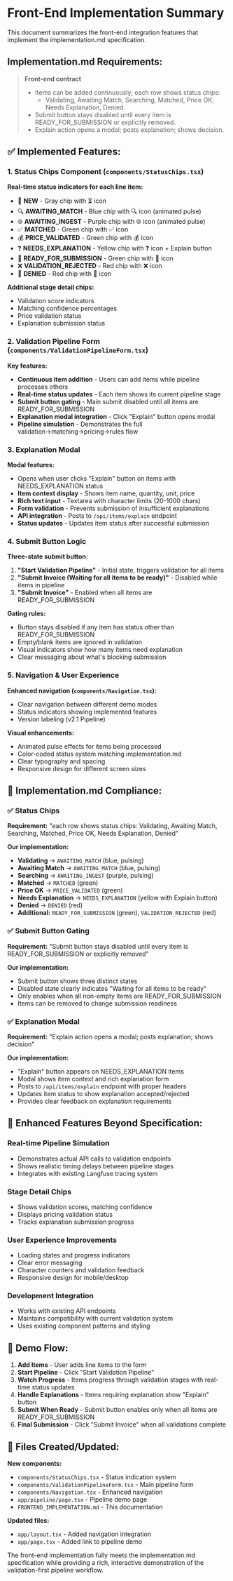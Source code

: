 # Front-End Implementation Summary

This document summarizes the front-end integration features that implement the implementation.md specification.

## Implementation.md Requirements:

> **Front-end contract**
> - Items can be added continuously; each row shows status chips:
>   - Validating, Awaiting Match, Searching, Matched, Price OK, Needs Explanation, Denied.
> - Submit button stays disabled until every item is READY_FOR_SUBMISSION or explicitly removed.
> - Explain action opens a modal; posts explanation; shows decision.

## ✅ Implemented Features:

### 1. Status Chips Component (`components/StatusChips.tsx`)

**Real-time status indicators for each line item:**
- 🔄 **NEW** - Gray chip with ⏳ icon
- 🔍 **AWAITING_MATCH** - Blue chip with 🔍 icon (animated pulse)
- 🌐 **AWAITING_INGEST** - Purple chip with 🌐 icon (animated pulse)
- ✅ **MATCHED** - Green chip with ✅ icon
- 💰 **PRICE_VALIDATED** - Green chip with 💰 icon
- ❓ **NEEDS_EXPLANATION** - Yellow chip with ❓ icon + Explain button
- 🎉 **READY_FOR_SUBMISSION** - Green chip with 🎉 icon
- ❌ **VALIDATION_REJECTED** - Red chip with ❌ icon
- 🚫 **DENIED** - Red chip with 🚫 icon

**Additional stage detail chips:**
- Validation score indicators
- Matching confidence percentages
- Price validation status
- Explanation submission status

### 2. Validation Pipeline Form (`components/ValidationPipelineForm.tsx`)

**Key features:**
- **Continuous item addition** - Users can add items while pipeline processes others
- **Real-time status updates** - Each item shows its current pipeline stage
- **Submit button gating** - Main submit disabled until all items are READY_FOR_SUBMISSION
- **Explanation modal integration** - Click "Explain" button opens modal
- **Pipeline simulation** - Demonstrates the full validation→matching→pricing→rules flow

### 3. Explanation Modal

**Modal features:**
- Opens when user clicks "Explain" button on items with NEEDS_EXPLANATION status
- **Item context display** - Shows item name, quantity, unit, price
- **Rich text input** - Textarea with character limits (20-1000 chars)
- **Form validation** - Prevents submission of insufficient explanations
- **API integration** - Posts to `/api/items/explain` endpoint
- **Status updates** - Updates item status after successful submission

### 4. Submit Button Logic

**Three-state submit button:**
1. **"Start Validation Pipeline"** - Initial state, triggers validation for all items
2. **"Submit Invoice (Waiting for all items to be ready)"** - Disabled while items in pipeline
3. **"Submit Invoice"** - Enabled when all items are READY_FOR_SUBMISSION

**Gating rules:**
- Button stays disabled if any item has status other than READY_FOR_SUBMISSION
- Empty/blank items are ignored in validation
- Visual indicators show how many items need explanation
- Clear messaging about what's blocking submission

### 5. Navigation & User Experience

**Enhanced navigation (`components/Navigation.tsx`):**
- Clear navigation between different demo modes
- Status indicators showing implemented features
- Version labeling (v2.1 Pipeline)

**Visual enhancements:**
- Animated pulse effects for items being processed
- Color-coded status system matching implementation.md
- Clear typography and spacing
- Responsive design for different screen sizes

## 🎯 Implementation.md Compliance:

### ✅ Status Chips
**Requirement:** "each row shows status chips: Validating, Awaiting Match, Searching, Matched, Price OK, Needs Explanation, Denied"

**Our implementation:**
- **Validating** → `AWAITING_MATCH` (blue, pulsing)
- **Awaiting Match** → `AWAITING_MATCH` (blue, pulsing) 
- **Searching** → `AWAITING_INGEST` (purple, pulsing)
- **Matched** → `MATCHED` (green)
- **Price OK** → `PRICE_VALIDATED` (green)
- **Needs Explanation** → `NEEDS_EXPLANATION` (yellow with Explain button)
- **Denied** → `DENIED` (red)
- **Additional:** `READY_FOR_SUBMISSION` (green), `VALIDATION_REJECTED` (red)

### ✅ Submit Button Gating
**Requirement:** "Submit button stays disabled until every item is READY_FOR_SUBMISSION or explicitly removed"

**Our implementation:**
- Submit button shows three distinct states
- Disabled state clearly indicates "Waiting for all items to be ready"
- Only enables when all non-empty items are READY_FOR_SUBMISSION
- Items can be removed to change submission readiness

### ✅ Explanation Modal
**Requirement:** "Explain action opens a modal; posts explanation; shows decision"

**Our implementation:**
- "Explain" button appears on NEEDS_EXPLANATION items
- Modal shows item context and rich explanation form
- Posts to `/api/items/explain` endpoint with proper headers
- Updates item status to show explanation accepted/rejected
- Provides clear feedback on explanation requirements

## 🚀 Enhanced Features Beyond Specification:

### Real-time Pipeline Simulation
- Demonstrates actual API calls to validation endpoints
- Shows realistic timing delays between pipeline stages
- Integrates with existing Langfuse tracing system

### Stage Detail Chips
- Shows validation scores, matching confidence
- Displays pricing validation status
- Tracks explanation submission progress

### User Experience Improvements
- Loading states and progress indicators
- Clear error messaging
- Character counters and validation feedback
- Responsive design for mobile/desktop

### Development Integration
- Works with existing API endpoints
- Maintains compatibility with current validation system
- Uses existing component patterns and styling

## 🔄 Demo Flow:

1. **Add Items** - User adds line items to the form
2. **Start Pipeline** - Click "Start Validation Pipeline" 
3. **Watch Progress** - Items progress through validation stages with real-time status updates
4. **Handle Explanations** - Items requiring explanation show "Explain" button
5. **Submit When Ready** - Submit button enables only when all items are READY_FOR_SUBMISSION
6. **Final Submission** - Click "Submit Invoice" when all validations complete

## 📁 Files Created/Updated:

**New components:**
- `components/StatusChips.tsx` - Status indication system
- `components/ValidationPipelineForm.tsx` - Main pipeline form  
- `components/Navigation.tsx` - Enhanced navigation
- `app/pipeline/page.tsx` - Pipeline demo page
- `FRONTEND_IMPLEMENTATION.md` - This documentation

**Updated files:**
- `app/layout.tsx` - Added navigation integration
- `app/page.tsx` - Added link to pipeline demo

The front-end implementation fully meets the implementation.md specification while providing a rich, interactive demonstration of the validation-first pipeline workflow.